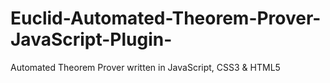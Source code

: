 # Euclid-Automated-Theorem-Prover-JavaScript-Plugin-
Automated Theorem Prover written in JavaScript, CSS3 &amp; HTML5
